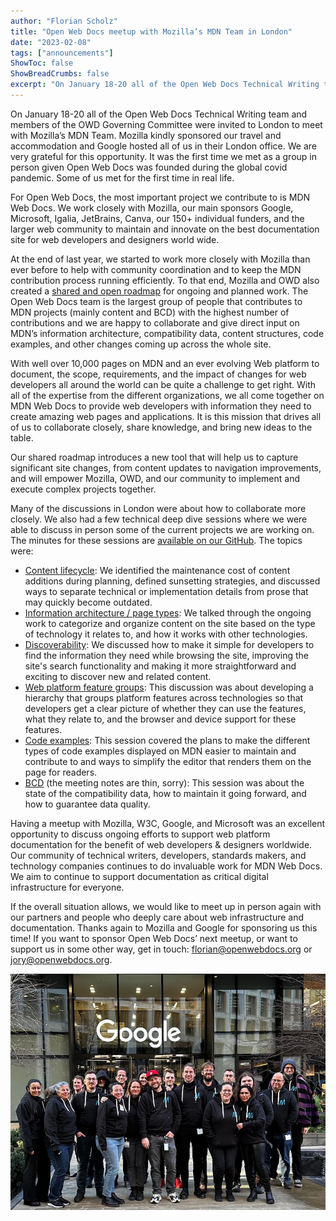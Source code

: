 ```yaml
---
author: "Florian Scholz"
title: "Open Web Docs meetup with Mozilla’s MDN Team in London"
date: "2023-02-08"
tags: ["announcements"]
ShowToc: false
ShowBreadCrumbs: false
excerpt: "On January 18-20 all of the Open Web Docs Technical Writing team and members of the OWD Governing Committee were invited to London to meet with Mozilla’s MDN Team."
---
```


On January 18-20 all of the Open Web Docs Technical Writing team and members of the OWD Governing Committee were invited to London to meet with Mozilla’s MDN Team. Mozilla kindly sponsored our travel and accommodation and Google hosted all of us in their London office. We are very grateful for this opportunity. It was the first time we met as a group in person given Open Web Docs was founded during the global covid pandemic. Some of us met for the first time in real life.

For Open Web Docs, the most important project we contribute to is MDN Web Docs. We work closely with Mozilla, our main sponsors Google, Microsoft, Igalia, JetBrains, Canva, our 150+ individual funders, and the larger web community to maintain and innovate on the best documentation site for web developers and designers world wide.

At the end of last year, we started to work more closely with Mozilla than ever before to help with community coordination and to keep the MDN contribution process running efficiently. To that end, Mozilla and OWD also created a [shared and open roadmap](https://github.com/orgs/mdn/projects/26/) for ongoing and planned work. The Open Web Docs team is the largest group of people that contributes to MDN projects (mainly content and BCD) with the highest number of contributions and we are happy to collaborate and give direct input on MDN’s information architecture, compatibility data, content structures, code examples, and other changes coming up across the whole site.

With well over 10,000 pages on MDN and an ever evolving Web platform to document, the scope, requirements, and the impact of changes for web developers all around the world can be quite a challenge to get right. With all of the expertise from the different organizations, we all come together on MDN Web Docs to provide web developers with information they need to create amazing web pages and applications. It is this mission that drives all of us to collaborate closely, share knowledge, and bring new ideas to the table.

Our shared roadmap introduces a new tool that will help us to capture significant site changes, from content updates to navigation improvements, and will empower Mozilla, OWD, and our community to implement and execute complex projects together.

Many of the discussions in London were about how to collaborate more closely. We also had a few technical deep dive sessions where we were able to discuss in person some of the current projects we are working on. The minutes for these sessions are [available on our GitHub](https://github.com/openwebdocs/project/blob/main/steering-committee/meetups/london-2023/index.md). The topics were:

* [Content lifecycle](https://github.com/openwebdocs/project/blob/main/steering-committee/meetups/london-2023/session-content.md): We identified the maintenance cost of content additions during planning, defined sunsetting strategies, and discussed ways to separate technical or implementation details from prose that may quickly become outdated.
* [Information architecture / page types](https://github.com/openwebdocs/project/blob/main/steering-committee/meetups/london-2023/session-ia.md): We talked through the ongoing work to categorize and organize content on the site based on the type of technology it relates to, and how it works with other technologies.
* [Discoverability](https://github.com/openwebdocs/project/blob/main/steering-committee/meetups/london-2023/session-discover.md): We discussed how to make it simple for developers to find the information they need while browsing the site, improving the site's search functionality and making it more straightforward and exciting to discover new and related content.
* [Web platform feature groups](https://github.com/openwebdocs/project/blob/main/steering-committee/meetups/london-2023/session-webplatform.md): This discussion was about developing a hierarchy that groups platform features across technologies so that developers get a clear picture of whether they can use the features, what they relate to, and the browser and device support for these features.
* [Code examples](https://github.com/openwebdocs/project/blob/main/steering-committee/meetups/london-2023/session-code-examples.md): This session covered the plans to make the different types of code examples displayed on MDN easier to maintain and contribute to and ways to simplify the editor that renders them on the page for readers.
* [BCD](https://github.com/openwebdocs/project/blob/main/steering-committee/meetups/london-2023/session-bcd.md) (the meeting notes are thin, sorry): This session was about the state of the compatibility data, how to maintain it going forward, and how to guarantee data quality.

Having a meetup with Mozilla, W3C, Google, and Microsoft was an excellent opportunity to discuss ongoing efforts to support web platform documentation for the benefit of web developers & designers worldwide. Our community of technical writers, developers, standards makers, and technology companies continues to do invaluable work for MDN Web Docs. We aim to continue to support documentation as critical digital infrastructure for everyone.

If the overall situation allows, we would like to meet up in person again with our partners and people who deeply care about web infrastructure and documentation. Thanks again to Mozilla and Google for sponsoring us this time! If you want to sponsor Open Web Docs’ next meetup, or want to support us in some other way, get in touch: [florian@openwebdocs.org](mailto:florian@openwebdocs.org) or [jory@openwebdocs.org](mailto:jory@openwebdocs.org).

![Group photo of all attendees](openwebdocs_london_groupphoto.jpg)
